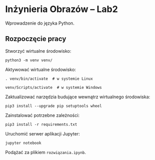# Inżynieria Obrazów – Lab2

Wprowadzenie do języka Python.


## Rozpoczęcie pracy

Stworzyć wirtualne środowisko:
```
python3 -m venv venv/
```

Aktywować wirtualne środowisko:
```
. venv/bin/activate  # w systemie Linux
```
```
venv/Scripts/activate  # w systemie Windows
```

Zaktualizować narzędzia budujące wewnątrz wirtualnego środowiska:
```
pip3 install --upgrade pip setuptools wheel
```

Zainstalować potrzebne zależności:
```
pip3 install -r requirements.txt
```

Uruchomić serwer aplikacji Jupyter:
```
jupyter notebook
```

Podążać za plikiem `rozwiązania.ipynb`.
